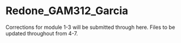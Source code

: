 # Redone_GAM312_Garcia
Corrections for module 1-3 will be submitted through here. Files to be updated throughout from 4-7. 
